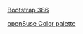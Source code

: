 [Bootstrap 386](https://github.com/kristopolous/BOOTSTRA.386)

[openSuse Color palette](https://opensuse.herokuapp.com/colors)
